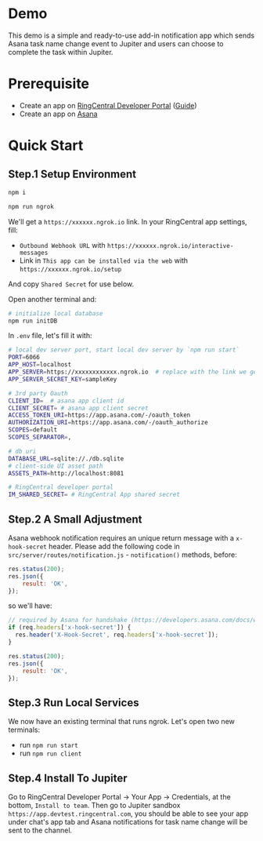 # Demo

This demo is a simple and ready-to-use add-in notification app which sends Asana task name change event to Jupiter and users can choose to complete the task within Jupiter.

# Prerequisite

- Create an app on [RingCentral Developer Portal](https://developers.ringcentral.com/) ([Guide](https://developers.ringcentral.com/guide/basics/create-app))
- Create an app on [Asana](https://asana.com/developers)

# Quick Start

## Step.1 Setup Environment

```bash
npm i
```

```bash
npm run ngrok
```

We'll get a `https://xxxxxx.ngrok.io` link. In your RingCentral app settings, fill:
- `Outbound Webhook URL` with `https://xxxxxx.ngrok.io/interactive-messages`
- Link in `This app can be installed via the web` with `https://xxxxxx.ngrok.io/setup`

And copy `Shared Secret` for use below.

Open another terminal and:

```bash
# initialize local database
npm run initDB
```

In `.env` file, let's fill it with:

```bash
# local dev server port, start local dev server by `npm run start`
PORT=6066
APP_HOST=localhost
APP_SERVER=https://xxxxxxxxxxxx.ngrok.io  # replace with the link we get above
APP_SERVER_SECRET_KEY=sampleKey

# 3rd party Oauth
CLIENT_ID=  # asana app client id
CLIENT_SECRET= # asana app client secret
ACCESS_TOKEN_URI=https://app.asana.com/-/oauth_token
AUTHORIZATION_URI=https://app.asana.com/-/oauth_authorize
SCOPES=default
SCOPES_SEPARATOR=,

# db uri
DATABASE_URL=sqlite://./db.sqlite
# client-side UI asset path
ASSETS_PATH=http://localhost:8081

# RingCentral developer portal
IM_SHARED_SECRET= # RingCentral App shared secret
```

## Step.2 A Small Adjustment

Asana webhook notification requires an unique return message with a `x-hook-secret` header. Please add the following code in `src/server/routes/notification.js` - `notification()` methods, before:

```javascript
res.status(200);
res.json({
    result: 'OK',
});
```

so we'll have:

```javascript
// required by Asana for handshake (https://developers.asana.com/docs/webhooks)
if (req.headers['x-hook-secret']) {
  res.header('X-Hook-Secret', req.headers['x-hook-secret']);
}

res.status(200);
res.json({
    result: 'OK',
});
```

## Step.3 Run Local Services

We now have an existing terminal that runs ngrok. Let's open two new terminals:

- run `npm run start`
- run `npm run client`

## Step.4 Install To Jupiter

Go to RingCentral Developer Portal -> Your App -> Credentials, at the bottom, `Install to team`. Then go to Jupiter sandbox `https://app.devtest.ringcentral.com`, you should be able to see your app under chat's app tab and Asana notifications for task name change will be sent to the channel.